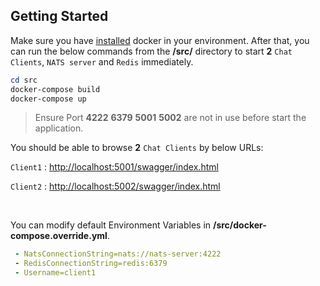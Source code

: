 ## Getting Started

Make sure you have [installed](https://docs.docker.com/docker-for-windows/install/) docker in your environment. After that, you can run the below commands from the **/src/** directory to start **2** `Chat Clients`, `NATS server` and `Redis` immediately.

```powershell
cd src
docker-compose build
docker-compose up
```

>Ensure Port **4222** **6379** **5001** **5002** are not in use before start the application.

You should be able to browse **2** `Chat Clients` by below URLs:

 `Client1`  :  [http://localhost:5001/swagger/index.html](http://localhost:5001/swagger/index.html)

 `Client2`  :  [http://localhost:5002/swagger/index.html](http://localhost:5002/swagger/index.html)

&nbsp;

You can modify default Environment Variables in **/src/docker-compose.override.yml**.

```yaml
 - NatsConnectionString=nats://nats-server:4222
 - RedisConnectionString=redis:6379
 - Username=client1
```
